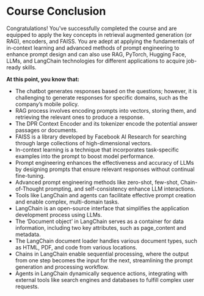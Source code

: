 # Course Conclusion

Congratulations! You’ve successfully completed the course and are equipped to apply the key concepts in retrieval augmented generation (or RAG), encoders, and FAISS. You are adept at applying the fundamentals of in-context learning and advanced methods of prompt engineering to enhance prompt design and can also use RAG, PyTorch, Hugging Face, LLMs, and LangChain technologies for different applications to acquire job-ready skills.

**At this point, you know that:**

* The chatbot generates responses based on the questions; however, it is challenging to generate responses for specific domains, such as the company’s mobile policy.
* RAG process involves encoding prompts into vectors, storing them, and retrieving the relevant ones to produce a response.
* The DPR Context Encoder and its tokenizer encode the potential answer passages or documents.
* FAISS is a library developed by Facebook AI Research for searching through large collections of high-dimensional vectors.
* In-context learning is a technique that incorporates task-specific examples into the prompt to boost model performance.
* Prompt engineering enhances the effectiveness and accuracy of LLMs by designing prompts that ensure relevant responses without continual fine-tuning.
* Advanced prompt engineering methods like zero-shot, few-shot, Chain-of-Thought prompting, and self-consistency enhance LLM interactions.
* Tools like LangChain and agents can facilitate effective prompt creation and enable complex, multi-domain tasks.
* LangChain is an open-source interface that simplifies the application development process using LLMs.
* The ‘Document object’ in LangChain serves as a container for data information, including two key attributes, such as page_content and metadata.
* The LangChain document loader handles various document types, such as HTML, PDF, and code from various locations.
* Chains in LangChain enable sequential processing, where the output from one step becomes the input for the next, streamlining the prompt generation and processing workflow.
* Agents in LangChain dynamically sequence actions, integrating with external tools like search engines and databases to fulfill complex user requests.

